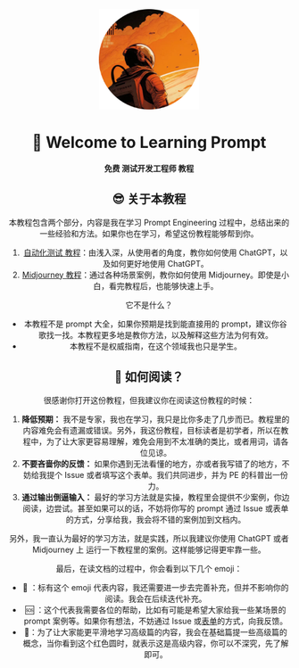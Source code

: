 <div align="center">
<img src="static/img/logo.svg" width="180px" />
<h1>👋 Welcome to Learning Prompt</h1>
<p>
   <strong>免费 测试开发工程师 教程</strong>
</p>

## 😎 关于本教程

本教程包含两个部分，内容是我在学习 Prompt Engineering 过程中，总结出来的一些经验和方法。如果你也在学习，希望这份教程能够帮到你。

1. [自动化测试 教程](https://viprs.github.io/Learning-TestDev/docs/autotest-learning-path)：由浅入深，从使用者的角度，教你如何使用 ChatGPT，以及如何更好地使用 ChatGPT。
2. [Midjourney 教程](https://viprs.github.io/Learning-TestDev/docs/perf-learning-path)：通过各种场景案例，教你如何使用 Midjourney。即使是小白，看完教程后，也能够快速上手。

它不是什么？

- 本教程不是 prompt 大全，如果你预期是找到能直接用的 prompt，建议你谷歌找一找。本教程更多地是教你方法，以及解释这些方法为何有效。
- 本教程不是权威指南，在这个领域我也只是学生。

## 📖 如何阅读？

很感谢你打开这份教程，但我建议你在阅读这份教程的时候：

1. **降低预期：** 我不是专家，我也在学习，我只是比你多走了几步而已。教程里的内容难免会有遗漏或错误。另外，我这份教程，目标读者是初学者，所以在教程中，为了让大家更容易理解，难免会用到不太准确的类比，或者用词，请各位见谅。
2. **不要吝啬你的反馈：** 如果你遇到无法看懂的地方，亦或者我写错了的地方，不妨给我提个 Issue 或者填写这个表单。我们共同进步，并为 PE 的科普出一份力。
3. **通过输出倒逼输入：** 最好的学习方法就是实操，教程里会提供不少案例，你边阅读，边尝试。甚至如果可以的话，不妨将你写的 prompt 通过 Issue 或表单的方式，分享给我，我会将不错的案例加到文档内。

另外，我一直认为最好的学习方法，就是实践，所以我建议你使用 ChatGPT 或者 Midjourney 上 运行一下教程里的案例。这样能够记得更牢靠一些。

最后，在读文档的过程中，你会看到以下几个 emoji：

- 🚧 ：标有这个 emoji 代表内容，我还需要进一步去完善补充，但并不影响你的阅读。我会在后续迭代补充。
- 🆘 ：这个代表我需要各位的帮助，比如有可能是希望大家给我一些某场景的 prompt 案例等。如果你有想法，不妨通过 Issue 或[表单](https://mcousdyt7h.feishu.cn/share/base/form/shrcn8p8MEmbkTiCDyVVPmdUoSg)的方式，向我反馈。
- 🔴：为了让大家能更平滑地学习高级篇的内容，我会在基础篇提一些高级篇的概念，当你看到这个红色圆时，就表示这是高级内容，你可以不深究，先了解即可。
